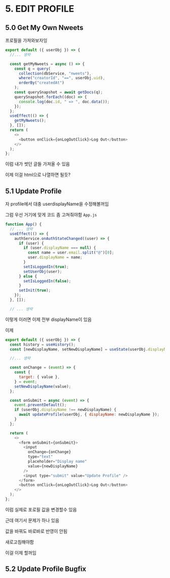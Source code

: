 # 5. EDIT PROFILE

## 5.0 Get My Own Nweets

프로필을 가져와보자잉

```js
export default ({ userObj }) => {
  //... 생략

  const getMyNweets = async () => {
    const q = query(
      collection(dbService, "nweets"),
      where("creatorId", "==", userObj.uid),
      orderBy("createdAt")
    );
    const querySnapshot = await getDocs(q);
    querySnapshot.forEach((doc) => {
      console.log(doc.id, " => ", doc.data());
    });
  };
  useEffect(() => {
    getMyNweets();
  }, []);
  return (
    <>
      <button onClick={onLogOutClick}>Log Out</button>
    </>
  );
};
```

이럼 내가 썻던 글들 가져올 수 있음

이제 이걸 html으로 나열하면 될듯?

## 5.1 Update Profile

자 profile에서 대충 userdisplayName을 수정해볼꺼임

그럼 우선 거기에 맞게 코드 좀 고쳐줘야함
`App.js`

```js
function App() {
  // ... 생략
  useEffect(() => {
    authService.onAuthStateChanged((user) => {
      if (user) {
        if (user.displayName === null) {
          const name = user.email.split("@")[0];
          user.displayName = name;
        }
        setIsLoggedIn(true);
        setUserObj(user);
      } else {
        setIsLoggedIn(false);
      }
      setInit(true);
    });
  }, []);

  // ... 생략
```

이렇게 이러면 이제 전부 displayName이 있음

이제

```js
export default ({ userObj }) => {
  const history = useHistory();
  const [newDisplayName, setNewDisplayName] = useState(userObj.displayName);

  //... 생략

  const onChange = (event) => {
    const {
      target: { value },
    } = event;
    setNewDisplayName(value);
  };

  const onSubmit = async (event) => {
    event.preventDefault();
    if (userObj.displayName !== newDisplayName) {
      await updateProfile(userObj, { displayName: newDisplayName });
    }
  };

  return (
    <>
      <form onSubmit={onSubmit}>
        <input
          onChange={onChange}
          type="text"
          placeholder="Display name"
          value={newDisplayName}
        />
        <input type="submit" value="Update Profile" />
      </form>
      <button onClick={onLogOutClick}>Log Out</button>
    </>
  );
};
```

이럼 실제로 포로필 값을 변경할수 있음

근데 여기서 문제가 하나 있음

값을 바꿔도 바로바로 반영이 안됨

새로고침해야함

이걸 이제 할꺼임

## 5.2 Update Profile Bugfix

